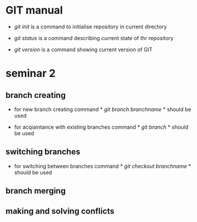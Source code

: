 # GIT manual

* *git init* is a command to initialise repository in current directory

* *git status* is a command describing current state of thr repository

* *git version* is a command showing current version of GIT

# seminar 2

## branch creating

* for new branch creating command * *git branch branchname* * should be used

* for acqiaintance with existing branches command * *git branch* * should be used

## switching branches

* for switching between branches command  * *git checkout branchname* * should be used


## branch merging

## making and solving conflicts

